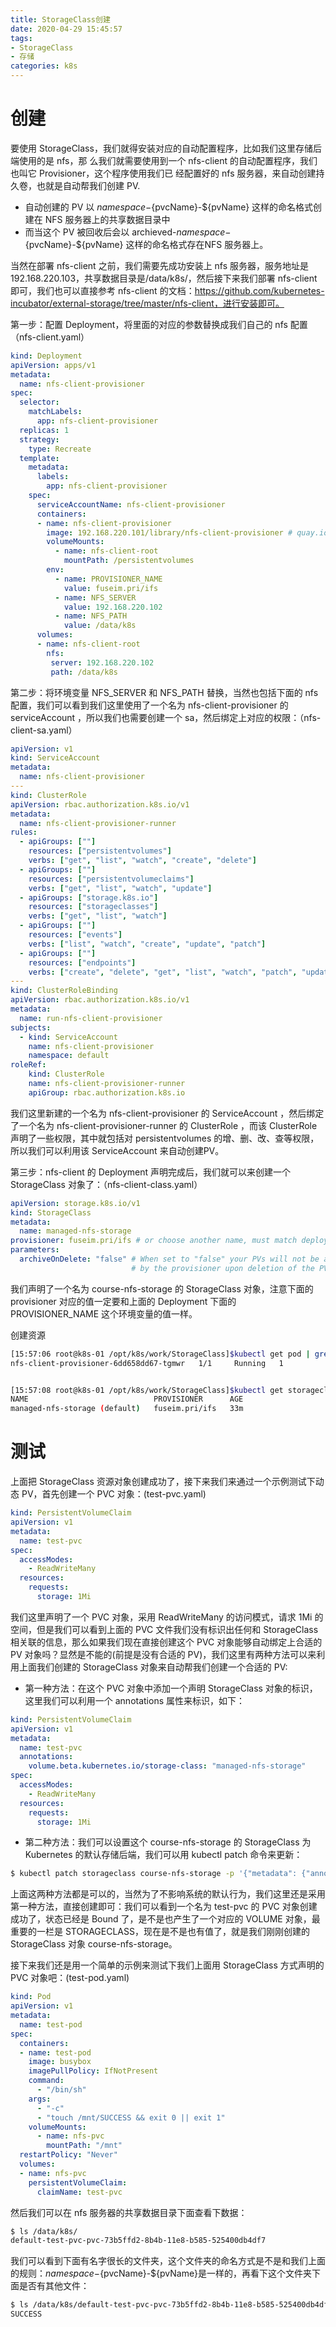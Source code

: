 ```yaml
---
title: StorageClass创建
date: 2020-04-29 15:45:57
tags: 
- StorageClass
- 存储
categories: k8s
---
```




# 创建

要使⽤ StorageClass，我们就得安装对应的⾃动配置程序，⽐如我们这⾥存储后端使⽤的是 nfs，那
么我们就需要使⽤到⼀个 nfs-client 的⾃动配置程序，我们也叫它 Provisioner，这个程序使⽤我们已
经配置好的 nfs 服务器，来⾃动创建持久卷，也就是⾃动帮我们创建 PV.

- ⾃动创建的 PV 以 ${namespace}-${pvcName}-${pvName}  这样的命名格式创建在 NFS 服务器上的共享数据⽬录中
- ⽽当这个 PV 被回收后会以 archieved-${namespace}-${pvcName}-${pvName}  这样的命名格式存在NFS 服务器上。

<!--more-->

当然在部署 nfs-client  之前，我们需要先成功安装上 nfs 服务器，服务地址是192.168.220.103，共享数据⽬录是/data/k8s/，然后接下来我们部署 nfs-client 即可，我们也可以直接参考 nfs-client 的⽂档：https://github.com/kubernetes-incubator/external-storage/tree/master/nfs-client，进⾏安装即可。

第⼀步：配置 Deployment，将⾥⾯的对应的参数替换成我们⾃⼰的 nfs 配置（nfs-client.yaml）

```yaml
kind: Deployment
apiVersion: apps/v1
metadata:
  name: nfs-client-provisioner
spec:
  selector:
    matchLabels:
      app: nfs-client-provisioner
  replicas: 1
  strategy:
    type: Recreate
  template:
    metadata:
      labels:
        app: nfs-client-provisioner
    spec:
      serviceAccountName: nfs-client-provisioner
      containers:
      - name: nfs-client-provisioner
        image: 192.168.220.101/library/nfs-client-provisioner # quay.io/external_storage/nfs-client-provisioner:latest
        volumeMounts:
          - name: nfs-client-root
            mountPath: /persistentvolumes
        env:
          - name: PROVISIONER_NAME
            value: fuseim.pri/ifs
          - name: NFS_SERVER
            value: 192.168.220.102
          - name: NFS_PATH
            value: /data/k8s
      volumes:
      - name: nfs-client-root
        nfs:
         server: 192.168.220.102
         path: /data/k8s

```

第⼆步：将环境变量 NFS_SERVER 和 NFS_PATH 替换，当然也包括下⾯的 nfs 配置，我们可以看到我们这⾥使⽤了⼀个名为 nfs-client-provisioner 的 serviceAccount  ，所以我们也需要创建⼀个 sa，然后绑定上对应的权限：（nfs-client-sa.yaml）

```yaml
apiVersion: v1
kind: ServiceAccount
metadata:
  name: nfs-client-provisioner
---
kind: ClusterRole
apiVersion: rbac.authorization.k8s.io/v1
metadata:
  name: nfs-client-provisioner-runner
rules:
  - apiGroups: [""]
    resources: ["persistentvolumes"]
    verbs: ["get", "list", "watch", "create", "delete"]
  - apiGroups: [""]
    resources: ["persistentvolumeclaims"]
    verbs: ["get", "list", "watch", "update"]
  - apiGroups: ["storage.k8s.io"]
    resources: ["storageclasses"]
    verbs: ["get", "list", "watch"]
  - apiGroups: [""]
    resources: ["events"]
    verbs: ["list", "watch", "create", "update", "patch"]
  - apiGroups: [""]
    resources: ["endpoints"]
    verbs: ["create", "delete", "get", "list", "watch", "patch", "update"]
---
kind: ClusterRoleBinding
apiVersion: rbac.authorization.k8s.io/v1
metadata:
  name: run-nfs-client-provisioner
subjects:
  - kind: ServiceAccount
    name: nfs-client-provisioner
    namespace: default
roleRef:
    kind: ClusterRole
    name: nfs-client-provisioner-runner
    apiGroup: rbac.authorization.k8s.io

```

我们这⾥新建的⼀个名为 nfs-client-provisioner 的 ServiceAccount  ，然后绑定了⼀个名为 nfs-client-provisioner-runner 的 ClusterRole  ，⽽该 ClusterRole  声明了⼀些权限，其中就包括对 persistentvolumes  的增、删、改、查等权限，所以我们可以利⽤该 ServiceAccount  来⾃动创建PV。

第三步：nfs-client 的 Deployment 声明完成后，我们就可以来创建⼀个 StorageClass  对象了：（nfs-client-class.yaml）

```yaml
apiVersion: storage.k8s.io/v1
kind: StorageClass
metadata:
  name: managed-nfs-storage
provisioner: fuseim.pri/ifs # or choose another name, must match deployment's env PROVISIONER_NAME'
parameters:
  archiveOnDelete: "false" # When set to "false" your PVs will not be archived
                           # by the provisioner upon deletion of the PVC.

```

我们声明了⼀个名为 course-nfs-storage 的 StorageClass  对象，注意下⾯的 provisioner  对应的值⼀定要和上⾯的 Deployment  下⾯的 PROVISIONER_NAME 这个环境变量的值⼀样。

创建资源

```sh
[15:57:06 root@k8s-01 /opt/k8s/work/StorageClass]$kubectl get pod | grep nfs
nfs-client-provisioner-6dd658dd67-tgmwr   1/1     Running   1          43m


[15:57:08 root@k8s-01 /opt/k8s/work/StorageClass]$kubectl get storageclass
NAME                            PROVISIONER      AGE
managed-nfs-storage (default)   fuseim.pri/ifs   33m
```

# 测试

上⾯把 StorageClass  资源对象创建成功了，接下来我们来通过⼀个示例测试下动态 PV，⾸先创建⼀个 PVC 对象：(test-pvc.yaml)

```yaml
kind: PersistentVolumeClaim
apiVersion: v1
metadata:
  name: test-pvc
spec:
  accessModes:
    - ReadWriteMany
  resources:
    requests:
      storage: 1Mi
```

我们这⾥声明了⼀个 PVC 对象，采⽤ ReadWriteMany 的访问模式，请求 1Mi 的空间，但是我们可以看到上⾯的 PVC ⽂件我们没有标识出任何和 StorageClass 相关联的信息，那么如果我们现在直接创建这个 PVC 对象能够⾃动绑定上合适的 PV 对象吗？显然是不能的(前提是没有合适的 PV)，我们这⾥有两种⽅法可以来利⽤上⾯我们创建的 StorageClass 对象来⾃动帮我们创建⼀个合适的 PV:

- 第⼀种⽅法：在这个 PVC 对象中添加⼀个声明 StorageClass 对象的标识，这⾥我们可以利⽤⼀个 annotations 属性来标识，如下：

```yaml
kind: PersistentVolumeClaim
apiVersion: v1
metadata:
  name: test-pvc
  annotations:
    volume.beta.kubernetes.io/storage-class: "managed-nfs-storage"
spec:
  accessModes:
    - ReadWriteMany
  resources:
    requests:
      storage: 1Mi
```

- 第⼆种⽅法：我们可以设置这个 course-nfs-storage 的 StorageClass 为 Kubernetes 的默认存储后端，我们可以⽤ kubectl patch 命令来更新：

```sh
$ kubectl patch storageclass course-nfs-storage -p '{"metadata": {"annotations":{"storageclass.kubernetes.io/is-default-class":"true"}}}'
```

上⾯这两种⽅法都是可以的，当然为了不影响系统的默认⾏为，我们这⾥还是采⽤第⼀种⽅法，直接创建即可：我们可以看到⼀个名为 test-pvc 的 PVC 对象创建成功了，状态已经是 Bound 了，是不是也产⽣了⼀个对应的 VOLUME 对象，最重要的⼀栏是 STORAGECLASS，现在是不是也有值了，就是我们刚刚创建的 StorageClass 对象 course-nfs-storage。

接下来我们还是⽤⼀个简单的示例来测试下我们上⾯⽤ StorageClass ⽅式声明的 PVC 对象吧：(test-pod.yaml)

```yaml
kind: Pod
apiVersion: v1
metadata:
  name: test-pod
spec:
  containers:
  - name: test-pod
    image: busybox
    imagePullPolicy: IfNotPresent
    command:
      - "/bin/sh"
    args:
      - "-c"
      - "touch /mnt/SUCCESS && exit 0 || exit 1"
    volumeMounts:
      - name: nfs-pvc
        mountPath: "/mnt"
  restartPolicy: "Never"
  volumes:
  - name: nfs-pvc
    persistentVolumeClaim:
      claimName: test-pvc

```

然后我们可以在 nfs 服务器的共享数据⽬录下⾯查看下数据：

```sh
$ ls /data/k8s/
default-test-pvc-pvc-73b5ffd2-8b4b-11e8-b585-525400db4df7
```

我们可以看到下⾯有名字很⻓的⽂件夹，这个⽂件夹的命名⽅式是不是和我们上⾯的规则：${namespace}-${pvcName}-${pvName}是⼀样的，再看下这个⽂件夹下⾯是否有其他⽂件：

```sh
$ ls /data/k8s/default-test-pvc-pvc-73b5ffd2-8b4b-11e8-b585-525400db4df7
SUCCESS
```

